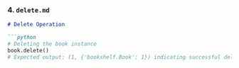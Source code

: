 
### 4. `delete.md`
```markdown
# Delete Operation

```python
# Deleting the book instance
book.delete()
# Expected output: (1, {'bookshelf.Book': 1}) indicating successful deletion.

